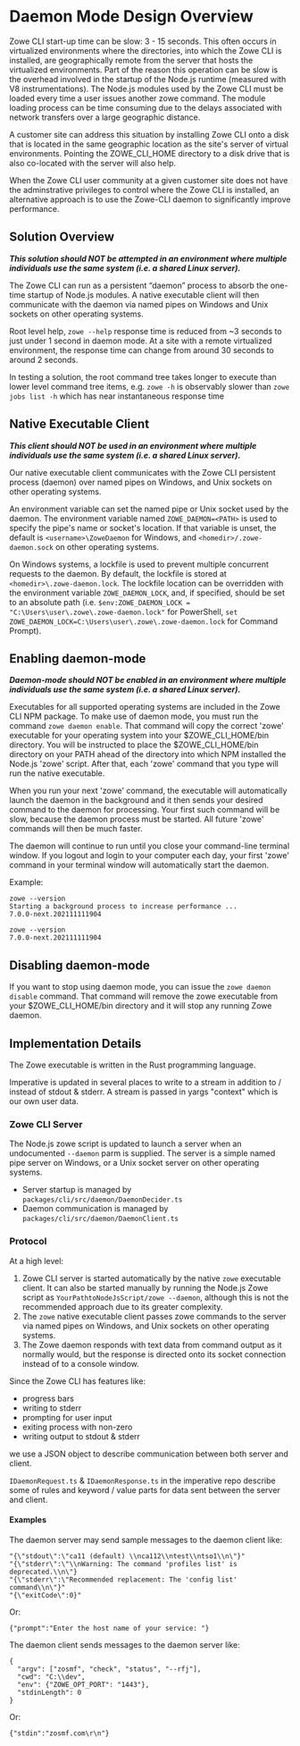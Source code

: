 # Daemon Mode Design Overview

Zowe CLI start-up time can be slow: 3 - 15 seconds.  This often occurs in virtualized environments where the directories, into which the Zowe CLI is installed, are geographically remote from the server that hosts the virtualized environments. Part of the reason this operation can be slow is the overhead involved in the startup of the Node.js runtime (measured with V8 instrumentations). The Node.js modules used by the Zowe CLI must be loaded every time a user issues another zowe command. The module loading process can be time consuming due to the delays associated with network transfers over a large geographic distance.

A customer site can address this situation by installing Zowe CLI onto a disk that is located in the same geographic location as the site's server of virtual environments. Pointing the ZOWE_CLI_HOME directory to a disk drive that is also co-located with the server will also help.

When the Zowe CLI user community at a given customer site does not have the adminstrative privileges to control where the Zowe CLI is installed, an alternative approach is to use the Zowe-CLI daemon to significantly improve performance.

## Solution Overview

***This solution should NOT be attempted in an environment where multiple individuals use the same system (i.e. a shared Linux server).***

The Zowe CLI can run as a persistent “daemon” process to absorb the one-time startup of Node.js modules. A native executable client will then communicate with the daemon via named pipes on Windows and Unix sockets on other operating systems.

Root level help, `zowe --help` response time is reduced from ~3 seconds to just under 1 second in daemon mode. At a site with a remote virtualized environment, the response time can change from around 30 seconds to around 2 seconds.

In testing a solution, the root command tree takes longer to execute than lower level command tree items, e.g. `zowe -h` is observably slower than `zowe jobs list -h` which has near instantaneous response time

## Native Executable Client

***This client should NOT be used in an environment where multiple individuals use the same system (i.e. a shared Linux server).***

Our native executable client communicates with the Zowe CLI persistent process (daemon) over named pipes on Windows, and Unix sockets on other operating systems. 

An environment variable can set the named pipe or Unix socket used by the daemon. The environment variable named `ZOWE_DAEMON=<PATH>` is used to specify the pipe's name or socket's location. If that variable is unset, the default is `<username>\ZoweDaemon` for Windows, and `<homedir>/.zowe-daemon.sock` on other operating systems.

On Windows systems, a lockfile is used to prevent multiple concurrent requests to the daemon. By default, the lockfile is stored at `<homedir>\.zowe-daemon.lock`. The lockfile location can be overridden with the environment variable `ZOWE_DAEMON_LOCK`, and, if specified, should be set to an absolute path (i.e. `$env:ZOWE_DAEMON_LOCK = "C:\Users\user\.zowe\.zowe-daemon.lock"` for PowerShell, `set ZOWE_DAEMON_LOCK=C:\Users\user\.zowe\.zowe-daemon.lock` for Command Prompt).

## Enabling daemon-mode

***Daemon-mode should NOT be enabled in an environment where multiple individuals use the same system (i.e. a shared Linux server).***

Executables for all supported operating systems are included in the Zowe CLI NPM package. To make use of daemon mode, you must run the command `zowe daemon enable`. That command will copy the correct 'zowe' executable for your operating system into your $ZOWE_CLI_HOME/bin directory. You will be instructed to place the $ZOWE_CLI_HOME/bin directory on your PATH ahead of the directory into which NPM installed the Node.js 'zowe' script. After that, each 'zowe' command that you type will run the native executable.

When you run your next 'zowe' command, the executable will automatically launch the daemon in the background and it then sends your desired command to the daemon for processing. Your first such command will be slow, because the daemon process must be started. All future 'zowe' commands will then be much faster.

The daemon will continue to run until you close your command-line terminal window. If you logout and login to your computer each day, your first 'zowe' command in your terminal window will automatically start the daemon.


  Example:

  ```text
  zowe --version
  Starting a background process to increase performance ...
  7.0.0-next.202111111904

  zowe --version
  7.0.0-next.202111111904
  ```


## Disabling daemon-mode

If you want to stop using daemon mode, you can issue the `zowe daemon disable` command. That command will remove the zowe executable from your $ZOWE_CLI_HOME/bin directory and it will stop any running Zowe daemon.

## Implementation Details

The Zowe executable is written in the Rust programming language.

Imperative is updated in several places to write to a stream in addition to / instead of stdout & stderr.  A stream is passed in yargs "context" which is our own user data.

### Zowe CLI Server

The Node.js zowe script is updated to launch a server when an undocumented `--daemon` parm is supplied.  The server is a simple named pipe server on Windows, or a Unix socket server on other operating systems.

- Server startup is managed by `packages/cli/src/daemon/DaemonDecider.ts`
- Daemon communication is managed by `packages/cli/src/daemon/DaemonClient.ts`

### Protocol

At a high level:

1. Zowe CLI server is started automatically by the native `zowe` executable client. It can also be started manually by running the Node.js Zowe script as `YourPathtoNodeJsScript/zowe --daemon`, although this is not the recommended approach due to its greater complexity.
2. The `zowe` native executable client passes zowe commands to the server via named pipes on Windows, and Unix sockets on other operating systems.
3. The Zowe daemon responds with text data from command output as it normally would, but the response is directed onto its socket connection instead of to a console window.

Since the Zowe CLI has features like:

- progress bars
- writing to stderr
- prompting for user input
- exiting process with non-zero
- writing output to stdout & stderr

we use a JSON object to describe communication between both server and client.

`IDaemonRequest.ts` & `IDaemonResponse.ts` in the imperative repo describe some of rules and keyword / value parts for data sent between the server and client.

#### Examples

The daemon server may send sample messages to the daemon client like:
```
"{\"stdout\":\"ca11 (default) \\nca112\\ntest\\ntso1\\n\"}"
"{\"stderr\":\"\\nWarning: The command 'profiles list' is deprecated.\\n\"}
"{\"stderr\":\"Recommended replacement: The 'config list' command\\n\"}"
"{\"exitCode\":0}"
```

Or:
```
{"prompt":"Enter the host name of your service: "}
```

The daemon client sends messages to the daemon server like:
```
{
  "argv": ["zosmf", "check", "status", "--rfj"],
  "cwd": "C:\\dev",
  "env": {"ZOWE_OPT_PORT": "1443"},
  "stdinLength": 0
}
```

Or:
```
{"stdin":"zosmf.com\r\n"}
```

